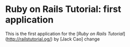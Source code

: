 # Ruby on Rails Tutorial: first application

This is the first application for the
[*Ruby on Rails Tutorial*] (http://railstutorial.og/)
by [Jack Cao] change

